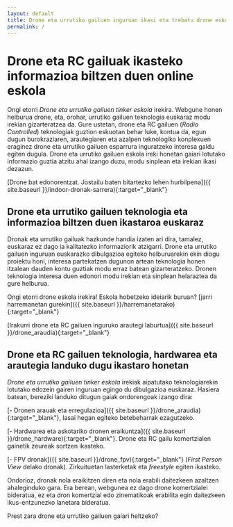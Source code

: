 ```yaml
---
layout: default
title: Drone eta urrutiko gailuen inguruan ikasi eta trebatu drone eskola irekian
permalink: /
---
```


<h1 class="project-tagline"> Drone eta RC gailuak ikasteko informazioa biltzen duen online eskola</h1>

Ongi etorri <i> Drone eta urrutiko gailuen tinker eskola </i> irekira.
Webgune honen helburua drone, eta, orohar, urrutiko gailuen teknologia euskaraz modu irekian gizarteratzea da.
Gure ustetan, drone eta RC gailuen (<i>Radio Controlled</i>) teknologiak guztion eskuotan behar luke, kontua da, egun dugun burokraziaren, arautegiaren eta azalpen teknologiko konplexuen eraginez drone eta urrutiko gailuen esparrura inguratzeko interesa galdu egiten dugula.
Drone eta urrutiko gailuen eskola ireki honetan gaiari lotutako informazio guztia atzitu ahal izango duzu, modu sinplean eta irekian ikasi dezazun.

[Drone bat edonorentzat. Jostailu baten bitartezko lehen hurbilpena]({{ site.baseurl }}/indoor-dronak-sarrera){:target="_blank"}

<h2 class="project-tagline"> Drone eta urrutiko gailuen teknologia eta informazioa biltzen duen ikastaroa euskaraz</h2>

Dronak eta urrutiko gailuak hazkunde handia izaten ari dira, tamalez, euskaraz ez dago ia kalitatezko informaziorik atzigarri.
Drone eta urrutiko gailuen inguruan euskarazko dibulgazioa egiteko helburuarekin ekin diogu proiektu honi, interesa partekatzen dugunon artean teknologia honen itzalean dauden kontu guztiak modu erraz batean gizarteratzeko. Dronen teknologia interesa duen edonori modu irekian eta sinplean helaraztea da gure helburua.

Ongi etorri drone eskola irekira! Eskola hobetzeko ideiarik buruan? [jarri harremanetan gurekin]({{ site.baseurl }}/harremanetarako){:target="_blank"}

[Irakurri drone eta RC gailuen inguruko arautegi laburtua]({{ site.baseurl }}/drone_araudia){:target="_blank"}

<h2 class="project-tagline"> Drone eta RC gailuen teknologia, hardwarea eta arautegia landuko dugu ikastaro honetan</h2>

<i> Drone eta urrutiko gailuen tinker eskola </i> irekiak aipatutako teknologiarekin lotutako edozein gairen inguruan egingo du dibulgazioa euskaraz. Hasiera batean, bereziki landuko ditugun gaiak ondorengoak izango dira:

[- Dronen arauak eta erregulazioa]({{ site.baseurl }}/drone_araudia){:target="_blank"}, lasai hegan egiteko betebeharrak ezagutzeko.

[- Hardwarea eta askotariko dronen eraikuntza]({{ site.baseurl }}/drone_hardware){:target="_blank"}. Drone eta RC gailu komertzialen gainetik zeureak sortzen ikasteko.

[- FPV dronak]({{ site.baseurl }}/drone_fpv){:target="_blank"} (<i>First Person View </i> delako dronak). Zirkuituetan lasterketak eta <i>freestyle</i> egiten ikasteko.

Ondorioz, dronak nola eraikitzen diren eta nola erabili daitezkeen azaltzen ahaleginduko gara. Era berean, webgunea ez dago drone komertzialei bideratua, ez eta dron komertzial edo zinematikoak erabilita egin daitezkeen ikus-entzunezko lanetara bideratua.

Prest zara drone eta urrutiko gailuen gaiari heltzeko?





